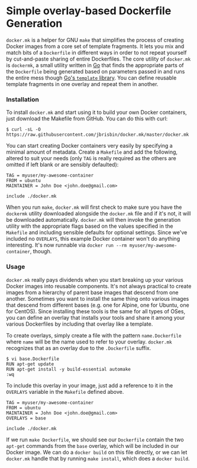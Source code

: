 # Simple overlay-based Dockerfile Generation

`docker.mk` is a helper for GNU `make` that simplifies the process of creating Docker images from a core set of template fragments. It lets you mix and match bits of a `Dockerfile` in different ways in order to not repeat yourself by cut-and-paste sharing of entire Dockerfiles. The core utility of `docker.mk` is `dockermk`, a small utility written in [Go](https://golang.org/) that finds the appropriate parts of the `Dockerfile` being generated based on parameters passed in and runs the entire mess though [Go's `template` library](https://golang.org/pkg/text/template/). You can define reusable template fragments in one overlay and repeat them in another.

### Installation

To install `docker.mk` and start using it to build your own Docker containers, just download the Makefile from GitHub. You can do this with curl:

```
$ curl -sL -O https://raw.githubusercontent.com/jbrisbin/docker.mk/master/docker.mk
```

You can start creating Docker containers very easily by specifying a minimal amount of metadata. Create a `Makefile` and add the following, altered to suit your needs (only `TAG` is really required as the others are omitted if left blank or are sensibly defaulted):

```
TAG = myuser/my-awesome-container
FROM = ubuntu
MAINTAINER = John Doe <john.doe@gmail.com>

include ./docker.mk
```

When you run `make`, `docker.mk` will first check to make sure you have the `dockermk` utility downloaded alongside the `docker.mk` file and if it's not, it will be downloaded automatically. `docker.mk` will then invoke the generation utility with the appropriate flags based on the values specified in the `Makefile` and including sensible defaults for optional settings. Since we've included no `OVERLAYS`, this example Docker container won't do anything interesting. It's now runnable via `docker run --rm myuser/my-awesome-container`, though.

### Usage

`docker.mk` really pays dividends when you start breaking up your various Docker images into reusable components. It's not always practical to create images from a hierarchy of parent base images that descend from one another. Sometimes you want to install the same thing onto various images that descend from different bases (e.g. one for Alpine, one for Ubuntu, one for CentOS). Since installing these tools is the same for all types of OSes, you can define an overlay that installs your tools and share it among your various Dockerfiles by including that overlay like a template.

To create overlays, simply create a file with the pattern `name.Dockerfile` where `name` will be the name used to refer to your overlay. `docker.mk` recognizes that as an overlay due to the `.Dockerfile` suffix.

```
$ vi base.Dockerfile
RUN apt-get update
RUN apt-get install -y build-essential automake
:wq
```

To include this overlay in your image, just add a reference to it in the `OVERLAYS` variable in the `Makefile` defined above.

```
TAG = myuser/my-awesome-container
FROM = ubuntu
MAINTAINER = John Doe <john.doe@gmail.com>
OVERLAYS = base

include ./docker.mk
```

If we run `make Dockerfile`, we should see our `Dockerfile` contain the two `apt-get` commands from the `base` overlay, which will be included in our Docker image. We can do a `docker build` on this file directly, or we can let `docker.mk` handle that by running `make install`, which does a `docker build`.
